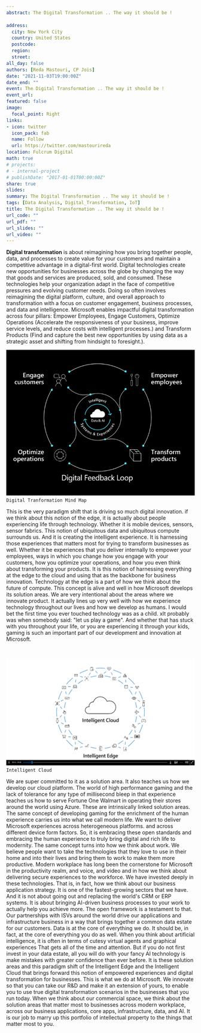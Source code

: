 ```yaml
---
abstract: The Digital Transformation .. The way it should be !

address:
  city: New York City
  country: United States
  postcode: 
  region: 
  street: 
all_day: false
authors: [Reda Mastouri, CP Jois]
date: "2021-11-03T19:00:00Z"
date_end: ""
event: The Digital Transformation .. The way it should be !
event_url: 
featured: false
image:
  focal_point: Right
links:
- icon: twitter
  icon_pack: fab
  name: Follow
  url: https://twitter.com/mastourireda
location: Fulcrum Digital
math: true
# projects:
# - internal-project
# publishDate: "2017-01-01T00:00:00Z"
share: true
slides: 
summary: The Digital Transformation .. The way it should be !
tags: [Data Analysis, Digital_Transformation, IoT]
title: The Digital Transformation .. The way it should be !
url_code: ""
url_pdf: ""
url_slides: ""
url_video: ""
---
```



__Digital transformation__ is about reimagining how you bring together people, data, and processes to create value for your customers and maintain a competitive advantage in a digital-first world.
Digital technologies create new opportunities for businesses across the globe by changing the way that goods and services are produced, sold, and consumed. These technologies help your organization adapt in the face of competitive pressures and evolving customer needs. Doing so often involves reimagining the digital platform, culture, and overall approach to transformation with a focus on customer engagement, business processes, and data and intelligence. Microsoft enables impactful digital transformation across four pillars:  Empower Employees, Engage Customers, Optimize Operations (Accelerate the responsiveness of your business, improve service levels, and reduce costs with intelligent processes.) and Transform Products (Find and capture the best new opportunities by using data as a strategic asset and shifting from hindsight to foresight.). 

![png](./digital.png)
`Digital Tranformation Mind Map`

This is the very paradigm shift that is driving so much digital innovation. if we think about this notion of the edge, it is actually about people experiencing life through technology. Whether it is mobile devices, sensors, sensor fabrics.
This notion of ubiquitous data and ubiquitous compute surrounds us. And it is creating the intelligent experience. It is harnessing those experiences that matters most for trying to transform businesses as well. Whether it be experiences that you deliver internally to empower your employees, ways in which you change how you engage with your customers, how you optimize your operations, and how you even think about transforming your products. It is this notion of harnessing everything at the edge to the cloud and using that as the backbone for business innovation. Technology at the edge is a part of how we think about the future of compute. This concept is alive and well in how Microsoft develops its solution areas. We are very intentional about the areas where we innovate product. It actually lines up very well with how we experience technology throughout our lives and how we develop as humans. I would bet the first time you ever touched technology was as a child. xIt probably was when somebody said: "let us play a game". And whether that has stuck with you throughout your life, or you are experiencing it through your kids, gaming is such an important part of our development and innovation at Microsoft.

<br>

![png](./edge.png)
`Intelligent Cloud`

We are super committed to it as a solution area. It also teaches us how we develop our cloud platform. The world of high performance gaming and the lack of tolerance for any type of millisecond bleep in that experience teaches us how to serve Fortune One Walmart in operating their stores around the world using Azure.
These are intrinsically linked solution areas. The same concept of developing gaming for the enrichment of the human experience carries us into what we call modern life. We want to deliver Microsoft experiences across heterogeneous platforms. and across different device form factors. So, it is embracing these open standards and embracing the human experience to truly bring digital and rich life to modernity. The same concept turns into how we think about work. We believe people want to take the technologies that they love to use in their home and into their lives and bring them to work to make them more productive. Modern workplace has long been the cornerstone for Microsoft in the productivity realm, and voice, and video and in how we think about delivering secure experiences to the workforce. We have invested deeply in these technologies.
That is, in fact, how we think about our business application strategy. It is one of the fastest-growing sectors that we have. And it is not about going out and replacing the world's CRM or ERP systems. It is about bringing AI-driven business processes to your work to actually help you achieve more. The open framework is a testament to that.
Our partnerships with ISVs around the world drive our applications and infrastructure business in a way that brings together a common data estate for our customers. Data is at the core of everything we do. It should be, in fact, at the core of everything you do as well. When you think about artificial intelligence, it is often in terms of cutesy virtual agents and graphical experiences That gets all of the time and attention. But if you do not first invest in your data estate, all you will do with your fancy AI technology is make mistakes with greater confidence than ever before. It is these solution areas and this paradigm shift of the Intelligent Edge and the Intelligent Cloud that brings forward this notion of empowered experiences and digital transformation for businesses. This is what we do at Microsoft. We innovate so that you can take our R&D and make it an extension of yours, to enable you to use true digital transformation scenarios in the businesses that you run today. When we think about our commercial space, we think about the solution areas that matter most to businesses across modern workplace, across our business applications, core apps, infrastructure, data, and AI. It is our job to marry up this portfolio of intellectual property to the things that matter most to you.
